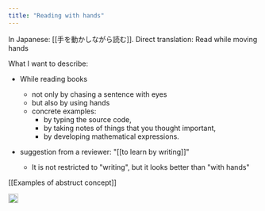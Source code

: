 ```yaml
---
title: "Reading with hands"
---
```


In Japanese: [[手を動かしながら読む]]. Direct translation: Read while moving hands

What I want to describe:

- While reading books
    - not only by chasing a sentence with eyes
    - but also by using hands
    - concrete examples:
        - by typing the source code,
        - by taking notes of things that you thought important,
        - by developing mathematical expressions.

- suggestion from a reviewer: "[[to learn by writing]]"
    - It is not restricted to "writing", but it looks better than "with hands"

[[Examples of abstruct concept]]

<img src='https://scrapbox.io/api/pages/nishio/en/icon' alt='en.icon' height="19.5"/>